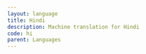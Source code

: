 ```yaml
---
layout: language
title: Hindi
description: Machine translation for Hindi
code: hi
parent: Languages
---
```


